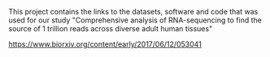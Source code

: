 This project contains the links to the datasets, software and code that was used for our study "Comprehensive analysis of RNA-sequencing to find the source of 1 trillion reads across diverse adult human tissues"

https://www.biorxiv.org/content/early/2017/06/12/053041

# 

